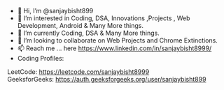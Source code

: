 - 👋 Hi, I’m @sanjaybisht899
- 👀 I’m interested in Coding, DSA, Innovations ,Projects , Web Development, Android & Many More things.
- 🌱 I’m currently Coding, DSA & Many More things.
- 💞️ I’m looking to collaborate on Web Projects and Chrome Extinctions.
- 📫 Reach me ... here https://www.linkedin.com/in/sanjaybisht8999/
- Coding Profiles:

LeetCode: https://leetcode.com/sanjaybisht8999  
GeeksforGeeks: https://auth.geeksforgeeks.org/user/sanjaybisht899

<!---
sanjaybisht899/sanjaybisht899 is a ✨ special ✨ repository because its `README.md` (this file) appears on your GitHub profile.
You can click the Preview link to take a look at your changes.

[![Top Langs](https://github-readme-stats.vercel.app/api/top-langs/?username=sanjaybisht8999&hide=css,html&langs_count=8&layout=compact&theme=gotham)](https://github.com/sanjaybisht8999/github-readme-stats)

  ![Sanjay's GitHub stats](https://github-readme-stats.vercel.app/api?username=sanjaybisht8999&hide=stars&show_icons=true&theme=gotham)

  [![GitHub Streak](http://github-readme-streak-stats.herokuapp.com?user=sanjaybisht8999&theme=gotham&date_format=j%20M%5B%20Y%5D)](https://git.io/streak-stats)
  
  ![Profile views](https://gpvc.arturio.dev/sanjaybisht8999)

--->

 
